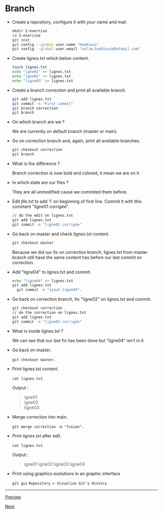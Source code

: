 
# Branch

* Create a repository, configure it with your name and mail.

  ```sh
  mkdir 2-exercise
  cd 2-exercise
  git init
  git config --global user.name "Haddioui"
  git config --global user.email "selim.haddioui@hotmail.com"
  ```

* Create *lignes.txt* which below content.

  ```sh
  touch lignes.txt
  echo "igne01" >> lignes.txt
  echo "igne02" >> lignes.txt
  echo "ligne03" >> lignes.txt
  ```

* Create a branch *correction* and print all available branch.

  ```sh
  git add lignes.txt
  git commit -m "First commit"
  git branch correction
  git branch
  ```

* On which branch are we ?

  We are currently on default branch (master or main).

* Go on correction branch and, again, print all available branches.

  ```sh
  git checkout correction
  git branch
  ```

* What is the difference ?

  Branch correction is now bold and colored, it mean we are on it.

* In which state are our files ?

  They are all unmodified cause we commited them before.

* Edit *file.txt* to add 'l' on beginning of first line. Commit it with this comment "ligne01 corrigée".

  ```sh
  // do the edit on lignes.txt
  git add lignes.txt
  git commit -m "ligne01 corrigée"
  ```

* Go back on master and check *lignes.txt* content.

  ```sh
  git checkout master
  ```

  Because we did our fix on correction branch, lignes.txt from master branch still have the same content has before our last commit on correction.

* Add "ligne04" to *lignes.txt* and commit.

    ```sh
    echo "ligne04" >> lignes.txt
    git add lignes.txt
      git commit -m "ajout ligne04".
    ```

* Go back on correction branch, fix "ligne02" on *lignes.txt* and commit.

  ```sh
  git checkout correction
  // do the correction on lignes.txt
  git add lignes.txt
  git commit -m "ligne02 corrigée"
  ```

* What is inside *lignes.txt* ?

  We can see that our last fix has been done but "ligne04" isn't in it.

* Go back on master.

  `git checkout master`.  

* Print lignes.txt content.

  `cat lignes.txt`.  

  Output :

  > igne01  
    igne02  
    ligne03  

* Merge correction into main.

  `git merge correction -m "fusion"`.  

* Print *lignes.txt* after edit.

  `cat lignes.txt`.   

  Output :

  > igne01
    igne02
    ligne03
    ligne04

* Print using graphics evolutions in an graphic interface

  `git gui` `Repository > Visualize Git's History`

---  

[Preview](./1-base.md)

[Next](./3-remote.md)  
